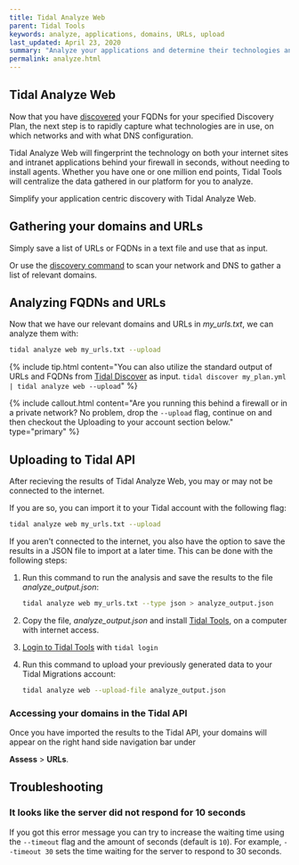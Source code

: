 ```yaml
---
title: Tidal Analyze Web
parent: Tidal Tools
keywords: analyze, applications, domains, URLs, upload
last_updated: April 23, 2020
summary: "Analyze your applications and determine their technologies and network data."
permalink: analyze.html
---
```



## Tidal Analyze Web

Now that you have [discovered](discover.html) your FQDNs for your specified
Discovery Plan, the next step is to rapidly capture what technologies are in
use, on which networks and with what DNS configuration.

Tidal Analyze Web will fingerprint the technology on both your internet sites and
intranet applications behind your firewall in seconds, without needing to
install agents. Whether you have one or one million end points, Tidal Tools will
centralize the data gathered in our platform for you to analyze.

Simplify your application centric discovery with Tidal Analyze Web.

## Gathering your domains and URLs

Simply save a list of URLs or FQDNs in a text file and use that as input.

Or use the [discovery command](discover.html) to scan your network and DNS to
gather a list of relevant domains.


## Analyzing FQDNs and URLs

Now that we have our relevant domains and URLs in *my_urls.txt*, we can analyze
them with:

```bash
tidal analyze web my_urls.txt --upload
```

{% include tip.html content="You can also utilize the standard output of URLs
and FQDNs from [Tidal Discover](discover.html) as input. `tidal discover
my_plan.yml | tidal analyze web --upload`" %}

{% include callout.html content="Are you running this behind a firewall or in a
private network? No problem, drop the `--upload` flag, continue on and then
checkout the Uploading to your account section below." type="primary" %}

## Uploading to Tidal API

After recieving the results of Tidal Analyze Web, you may or may not be connected
to the internet.

If you are so, you can import it to your Tidal account with the
following flag:

```bash
tidal analyze web my_urls.txt --upload
```

If you aren't connected to the internet, you also have the option to save the
results in a JSON file to import at a later time. This can be done with the
following steps:

1. Run this command to run the analysis and save the results to the file
   *analyze_output.json*:

   ```bash
   tidal analyze web my_urls.txt --type json > analyze_output.json
   ```

2. Copy the file, *analyze_output.json* and install [Tidal
   Tools](tidal-tools.html), on a computer with internet access.
3. [Login to Tidal Tools](tidal-tools.html#login) with `tidal login`
4. Run this command to upload your previously generated data to your Tidal
   Migrations account:

   ```bash
   tidal analyze web --upload-file analyze_output.json
   ```

### Accessing your domains in the Tidal API

Once you have imported the results to the Tidal API, your domains will appear
on the right hand side navigation bar under

**Assess** > **URLs**.

## Troubleshooting

### It looks like the server did not respond for 10 seconds

If you got this error message you can try to increase the waiting time using the
`--timeout` flag and the amount of seconds (default is `10`). For example,
`--timeout 30` sets the time waiting for the server to respond to 30 seconds.
